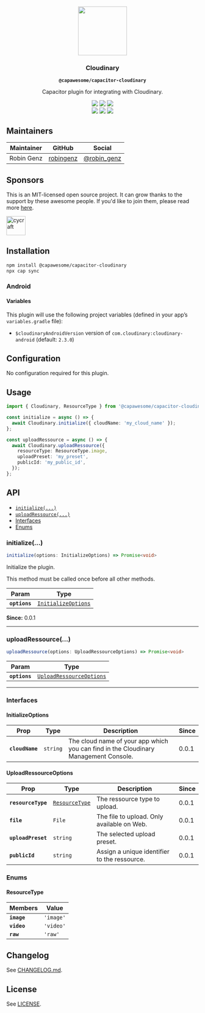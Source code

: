 <p align="center"><br><img src="https://avatars.githubusercontent.com/u/105555861" width="128" height="128" /></p>
<h3 align="center">Cloudinary</h3>
<p align="center"><strong><code>@capawesome/capacitor-cloudinary</code></strong></p>
<p align="center">
  Capacitor plugin for integrating with Cloudinary.
</p>

<p align="center">
  <img src="https://img.shields.io/maintenance/yes/2022?style=flat-square" />
  <a href="https://github.com/capawesome-team/capacitor-cloudinary/actions?query=workflow%3A%22CI%22"><img src="https://img.shields.io/github/workflow/status/capawesome-team/capacitor-cloudinary/CI/main?style=flat-square" /></a>
  <a href="https://www.npmjs.com/package/@capawesome/capacitor-cloudinary"><img src="https://img.shields.io/npm/l/@capawesome/capacitor-cloudinary?style=flat-square" /></a>
<br>
  <a href="https://www.npmjs.com/package/@capawesome/capacitor-cloudinary"><img src="https://img.shields.io/npm/dw/@capawesome/capacitor-cloudinary?style=flat-square" /></a>
  <a href="https://www.npmjs.com/package/@capawesome/capacitor-cloudinary"><img src="https://img.shields.io/npm/v/@capawesome/capacitor-cloudinary?style=flat-square" /></a>
  <a href="https://github.com/capawesome-team"><img src="https://img.shields.io/badge/part%20of-capawesome-%234f46e5?style=flat-square" /></a>
</p>

## Maintainers

| Maintainer | GitHub                                    | Social                                        |
| ---------- | ----------------------------------------- | --------------------------------------------- |
| Robin Genz | [robingenz](https://github.com/robingenz) | [@robin_genz](https://twitter.com/robin_genz) |

## Sponsors

This is an MIT-licensed open source project.
It can grow thanks to the support by these awesome people.
If you'd like to join them, please read more [here](https://github.com/sponsors/capawesome-team).

<!-- sponsors --><!-- sponsors -->

<a href="https://github.com/cycraft"><img src="https://github.com/cycraft.png" alt="cycraft" style="max-width: 100%;" width="50px"></a>

## Installation

```bash
npm install @capawesome/capacitor-cloudinary
npx cap sync
```

### Android

#### Variables

This plugin will use the following project variables (defined in your app’s `variables.gradle` file):

- `$cloudinaryAndroidVersion` version of `com.cloudinary:cloudinary-android` (default: `2.3.0`)

## Configuration

No configuration required for this plugin.

## Usage

```typescript
import { Cloudinary, ResourceType } from '@capawesome/capacitor-cloudinary';

const initialize = async () => {
  await Cloudinary.initialize({ cloudName: 'my_cloud_name' });
};

const uploadRessource = async () => {
  await Cloudinary.uploadRessource({
    resourceType: ResourceType.image,
    uploadPreset: 'my_preset',
    publicId: 'my_public_id',
  });
};
```

## API

<docgen-index>

* [`initialize(...)`](#initialize)
* [`uploadRessource(...)`](#uploadressource)
* [Interfaces](#interfaces)
* [Enums](#enums)

</docgen-index>

<docgen-api>
<!--Update the source file JSDoc comments and rerun docgen to update the docs below-->

### initialize(...)

```typescript
initialize(options: InitializeOptions) => Promise<void>
```

Initialize the plugin.

This method must be called once before all other methods.

| Param         | Type                                                            |
| ------------- | --------------------------------------------------------------- |
| **`options`** | <code><a href="#initializeoptions">InitializeOptions</a></code> |

**Since:** 0.0.1

--------------------


### uploadRessource(...)

```typescript
uploadRessource(options: UploadRessourceOptions) => Promise<void>
```

| Param         | Type                                                                      |
| ------------- | ------------------------------------------------------------------------- |
| **`options`** | <code><a href="#uploadressourceoptions">UploadRessourceOptions</a></code> |

--------------------


### Interfaces


#### InitializeOptions

| Prop            | Type                | Description                                                                         | Since |
| --------------- | ------------------- | ----------------------------------------------------------------------------------- | ----- |
| **`cloudName`** | <code>string</code> | The cloud name of your app which you can find in the Cloudinary Management Console. | 0.0.1 |


#### UploadRessourceOptions

| Prop               | Type                                                  | Description                                  | Since |
| ------------------ | ----------------------------------------------------- | -------------------------------------------- | ----- |
| **`resourceType`** | <code><a href="#resourcetype">ResourceType</a></code> | The ressource type to upload.                | 0.0.1 |
| **`file`**         | <code>File</code>                                     | The file to upload. Only available on Web.   | 0.0.1 |
| **`uploadPreset`** | <code>string</code>                                   | The selected upload preset.                  | 0.0.1 |
| **`publicId`**     | <code>string</code>                                   | Assign a unique identifier to the ressource. | 0.0.1 |


### Enums


#### ResourceType

| Members     | Value                |
| ----------- | -------------------- |
| **`image`** | <code>'image'</code> |
| **`video`** | <code>'video'</code> |
| **`raw`**   | <code>'raw'</code>   |

</docgen-api>

## Changelog

See [CHANGELOG.md](https://github.com/capawesome-team/capacitor-cloudinary/blob/main/CHANGELOG.md).

## License

See [LICENSE](https://github.com/capawesome-team/capacitor-cloudinary/blob/main/LICENSE).
